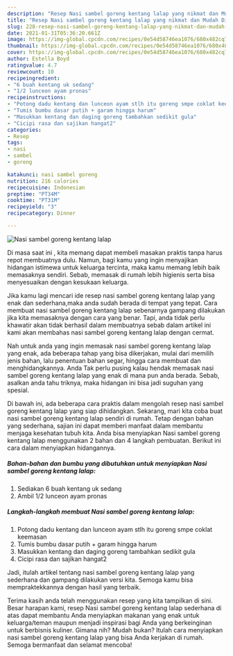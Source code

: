 ```yaml
---
description: "Resep Nasi sambel goreng kentang lalap yang nikmat dan Mudah Dibuat"
title: "Resep Nasi sambel goreng kentang lalap yang nikmat dan Mudah Dibuat"
slug: 228-resep-nasi-sambel-goreng-kentang-lalap-yang-nikmat-dan-mudah-dibuat
date: 2021-01-31T05:36:20.661Z
image: https://img-global.cpcdn.com/recipes/0e54d58746ea1076/680x482cq70/nasi-sambel-goreng-kentang-lalap-foto-resep-utama.jpg
thumbnail: https://img-global.cpcdn.com/recipes/0e54d58746ea1076/680x482cq70/nasi-sambel-goreng-kentang-lalap-foto-resep-utama.jpg
cover: https://img-global.cpcdn.com/recipes/0e54d58746ea1076/680x482cq70/nasi-sambel-goreng-kentang-lalap-foto-resep-utama.jpg
author: Estella Boyd
ratingvalue: 4.7
reviewcount: 10
recipeingredient:
- "6 buah kentang uk sedang"
- "1/2 lunceon ayam pronas"
recipeinstructions:
- "Potong dadu kentang dan lunceon ayam stlh itu goreng smpe coklat keemasan"
- "Tumis bumbu dasar putih + garam hingga harum"
- "Masukkan kentang dan daging goreng tambahkan sedikit gula"
- "Cicipi rasa dan sajikan hangat2"
categories:
- Resep
tags:
- nasi
- sambel
- goreng

katakunci: nasi sambel goreng 
nutrition: 216 calories
recipecuisine: Indonesian
preptime: "PT34M"
cooktime: "PT31M"
recipeyield: "3"
recipecategory: Dinner

---
```



![Nasi sambel goreng kentang lalap](https://img-global.cpcdn.com/recipes/0e54d58746ea1076/680x482cq70/nasi-sambel-goreng-kentang-lalap-foto-resep-utama.jpg)

Di masa  saat ini , kita memang dapat membeli masakan praktis tanpa harus repot membuatnya dulu. Namun, bagi kamu yang ingin menyajikan hidangan istimewa untuk keluarga tercinta, maka kamu memang lebih baik memasaknya sendiri. Sebab, memasak di rumah lebih higienis serta bisa menyesuaikan dengan kesukaan keluarga.

Jika kamu lagi mencari ide resep nasi sambel goreng kentang lalap yang enak dan sederhana,maka anda sudah berada di tempat yang tepat. Cara membuat nasi sambel goreng kentang lalap  sebenarnya gampang dilakukan jika kita memasaknya dengan cara yang benar. Tapi, anda tidak perlu khawatir akan tidak berhasil dalam membuatnya 
sebab dalam artikel ini kami akan membahas nasi sambel goreng kentang lalap dengan cermat.  



Nah untuk anda yang ingin memasak nasi sambel goreng kentang lalap yang enak, ada beberapa tahap yang bisa dikerjakan, mulai dari memilih jenis bahan, lalu penentuan bahan segar, hingga cara membuat dan menghidangkannya. Anda Tak perlu pusing kalau hendak memasak nasi sambel goreng kentang lalap yang enak di mana pun anda berada. Sebab, asalkan anda  tahu triknya, maka hidangan ini bisa jadi suguhan yang spesial.

Di bawah ini, ada beberapa cara praktis  dalam mengolah resep nasi sambel goreng kentang lalap yang siap dihidangkan. Sekarang, mari kita coba buat nasi sambel goreng kentang lalap sendiri di rumah. Tetap dengan bahan yang sederhana, sajian ini dapat memberi manfaat dalam membantu menjaga kesehatan tubuh kita. Anda bisa menyiapkan Nasi sambel goreng kentang lalap menggunakan 2 bahan dan 4 langkah pembuatan. Berikut ini cara dalam menyiapkan hidangannya.

<!--inarticleads1-->

##### Bahan-bahan dan bumbu yang dibutuhkan untuk menyiapkan Nasi sambel goreng kentang lalap:

1. Sediakan 6 buah kentang uk sedang
1. Ambil 1/2 lunceon ayam pronas




<!--inarticleads2-->

##### Langkah-langkah membuat Nasi sambel goreng kentang lalap:

1. Potong dadu kentang dan lunceon ayam stlh itu goreng smpe coklat keemasan
1. Tumis bumbu dasar putih + garam hingga harum
1. Masukkan kentang dan daging goreng tambahkan sedikit gula
1. Cicipi rasa dan sajikan hangat2




Jadi, itulah artikel tentang  nasi sambel goreng kentang lalap  yang sederhana dan gampang dilakukan versi kita. Semoga kamu bisa mempraktekkannya dengan hasil yang terbaik. 

Terima kasih anda telah menggunakan resep yang kita tampilkan di sini. Besar harapan kami, resep  Nasi sambel goreng kentang lalap sederhana di atas dapat membantu Anda menyiapkan makanan yang enak untuk keluarga/teman maupun menjadi inspirasi bagi Anda yang berkeinginan untuk berbisnis kuliner. Gimana nih? Mudah bukan? Itulah cara menyiapkan nasi sambel goreng kentang lalap yang bisa Anda kerjakan di rumah. Semoga bermanfaat dan selamat mencoba!

